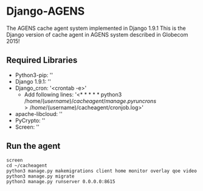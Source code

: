 # Django-AGENS
The AGENS cache agent system implemented in Django 1.9.1
This is the Django version of cache agent in AGENS system described in Globecom 2015!

## Required Libraries
* Python3-pip: '<sudo apt-get install python3-pip>'
* Django 1.9.1: '<sudo pip3 install django>'
* Django\_cron: '<crontab -e>'
  * Add following lines: '<\* \* \* \* \* python3 /home/$(username)/cacheagent/manage.py runcrons > /home/$(username)/cacheagent/cronjob.log>'
* apache-libcloud: '<sudo pip3 install apache-libcloud>'
* PyCrypto: '<sudo pip3 install pycrypto>'
* Screen: '<sudo apt-get install screen>'

## Run the agent
```
screen
cd ~/cacheagent
python3 manage.py makemigrations client home monitor overlay qoe video
python3 manage.py migrate
python3 manage.py runserver 0.0.0.0:8615
```

